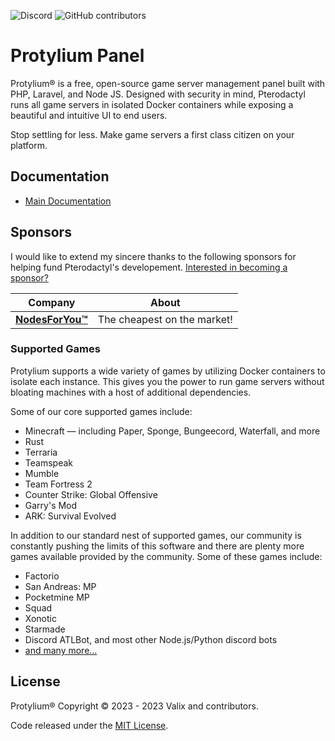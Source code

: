 ![Discord](https://img.shields.io/discord/1018195289603063818?label=Discord&logo=Discord&logoColor=white&style=for-the-badge)
![GitHub contributors](https://img.shields.io/github/contributors/protylium/panel?style=for-the-badge)

# Protylium Panel

Protylium® is a free, open-source game server management panel built with PHP, Laravel, and Node JS. Designed with security 
in mind, Pterodactyl runs all game servers in isolated Docker containers while exposing a beautiful and intuitive
UI to end users.

Stop settling for less. Make game servers a first class citizen on your platform.

## Documentation

* [Main Documentation](https://protylium.com)

## Sponsors

I would like to extend my sincere thanks to the following sponsors for helping fund Pterodactyl's developement.
[Interested in becoming a sponsor?](https://github.com/sponsors/matthewpi)

| Company                                                   | About                                                                                                                                                                                                                           |
|-----------------------------------------------------------|---------------------------------------------------------------------------------------------------------------------------------------------------------------------------------------------------------------------------------|
| [**NodesForYou™**](https://nodesforyou.nl)                | The cheapest on the market!                                                                                                                                                                                                     |                                                                                                                                                                                                                           |

### Supported Games

Protylium supports a wide variety of games by utilizing Docker containers to isolate each instance. This gives
you the power to run game servers without bloating machines with a host of additional dependencies.

Some of our core supported games include:

* Minecraft — including Paper, Sponge, Bungeecord, Waterfall, and more
* Rust
* Terraria
* Teamspeak
* Mumble
* Team Fortress 2
* Counter Strike: Global Offensive
* Garry's Mod
* ARK: Survival Evolved

In addition to our standard nest of supported games, our community is constantly pushing the limits of this software
and there are plenty more games available provided by the community. Some of these games include:

* Factorio
* San Andreas: MP
* Pocketmine MP
* Squad
* Xonotic
* Starmade
* Discord ATLBot, and most other Node.js/Python discord bots
* [and many more...](https://github.com/parkervcp/eggs)

## License

Protylium® Copyright © 2023 - 2023 Valix and contributors.

Code released under the [MIT License](./LICENSE.md).
